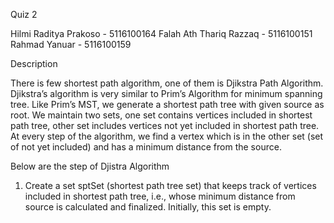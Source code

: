 Quiz 2

Hilmi Raditya Prakoso - 5116100164
Falah Ath Thariq Razzaq - 5116100151
Rahmad Yanuar - 5116100159


Description

There is few shortest path algorithm, one of them is Djikstra Path Algorithm.  Djikstra’s algorithm is very similar to Prim’s Algorithm for minimum spanning tree. Like Prim’s MST, we generate a shortest path tree with given source as root. We maintain two sets, one set contains vertices included in shortest path tree, other set includes vertices not yet included in shortest path tree. At every step of the algorithm, we find a vertex which is in the other set (set of not yet included) and has a minimum distance from the source.

Below are the step of Djistra Algorithm
1.  Create a set sptSet (shortest path tree set) that keeps track of vertices included in shortest path tree, i.e., whose minimum distance from source is calculated and finalized. Initially, this set is empty.
